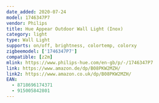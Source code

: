 ```yaml
---
date_added: 2020-07-24
model: 1746347P7
vendor: Philips
title: Hue Appear Outdoor Wall Light (Inox)
category: light
type: Wall Light
supports: on/off, brightness, colortemp, colorxy
zigbeemodel: ['1746347P7']
compatible: [z2m]
mlink: https://www.philips-hue.com/en-gb/p/-/1746347P7
link: https://www.amazon.de/dp/B08PKW2MZH/
link2: https://www.amazon.co.uk/dp/B08PKW2MZH/
EAN: 
  - 8718696174371
  - 915005842801
---
```

